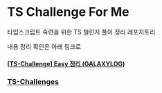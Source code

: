# TS Challenge For Me
타입스크립트 숙련을 위한 TS 챌린지 풀이 정리 레포지토리

내용 정리 확인은 아래 링크로


#### [[TS-Challenge] Easy 정리 (GALAXYLOG)](https://galaxylog-git-main-galaxy4276.vercel.app/ts-challenge-easy-%EC%A0%95%EB%A6%AC)

### [TS-Challenges](https://github.com/type-challenges/type-challenges)